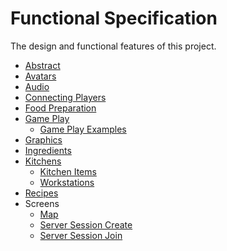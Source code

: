# Functional Specification

The design and functional features of this project.

- [Abstract](abstract.md)
- [Avatars](avatars.md)
- [Audio](audio.md)
- [Connecting Players](connecting_players.md)
- [Food Preparation](food_preparation.md)
- [Game Play](game_play.md)
  - [Game Play Examples](game_play_examples.md)
- [Graphics](graphics.md)
- [Ingredients](ingredients.md)
- [Kitchens](kitchens.md)
  - [Kitchen Items](kitchen_items.md)
  - [Workstations](workstations.md)
- [Recipes](recipes.md)
- Screens
  - [Map](screens/screens_map.md)
  - [Server Session Create](screens/server_session_create.md)
  - [Server Session Join](screens/server_session_join.md)
